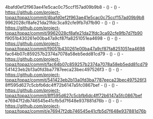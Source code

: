 4bafd0ef2f963ae41e5cac0c75ccf157ad09b9b8 -  () -  () - https://github.com/project-topaz/topaz/commit/4bafd0ef2f963ae41e5cac0c75ccf157ad09b9b8
9962028cf8afe21da21fdc3ca92cfe9fb7d7fb90 -  () -  () - https://github.com/project-topaz/topaz/commit/9962028cf8afe21da21fdc3ca92cfe9fb7d7fb90
f9051b430261e00ba47a9cf87fa8251051ea4698 -  () -  () - https://github.com/project-topaz/topaz/commit/f9051b430261e00ba47a9cf87fa8251051ea4698
fac64b07c859257b2374a7078a58eb5edd81cd79 -  () -  () - https://github.com/project-topaz/topaz/commit/fac64b07c859257b2374a7078a58eb5edd81cd79
541423eb2b13a0fd3ba7787eeca23bec497526f3 -  () -  () - https://github.com/project-topaz/topaz/commit/541423eb2b13a0fd3ba7787eeca23bec497526f3
8ff595d627c5cbfb6dc4ff72b6147a5fc0867bef -  () -  () - https://github.com/project-topaz/topaz/commit/8ff595d627c5cbfb6dc4ff72b6147a5fc0867bef
e76947f2db746545e41cfb5d7f648e937881d76b -  () -  () - https://github.com/project-topaz/topaz/commit/e76947f2db746545e41cfb5d7f648e937881d76b
